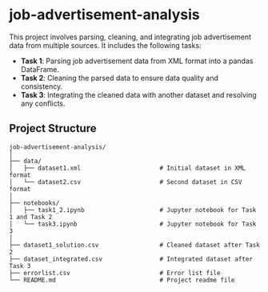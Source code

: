 # job-advertisement-analysis

This project involves parsing, cleaning, and integrating job advertisement data from multiple sources. It includes the following tasks:

- **Task 1**: Parsing job advertisement data from XML format into a pandas DataFrame.
- **Task 2**: Cleaning the parsed data to ensure data quality and consistency.
- **Task 3**: Integrating the cleaned data with another dataset and resolving any conflicts.

## Project Structure

```plaintext
job-advertisement-analysis/
│
├── data/
│   ├── dataset1.xml                      # Initial dataset in XML format
│   └── dataset2.csv                      # Second dataset in CSV format
│
├── notebooks/
│   ├── task1_2.ipynb                     # Jupyter notebook for Task 1 and Task 2
│   └── task3.ipynb                       # Jupyter notebook for Task 3
│
├── dataset1_solution.csv                 # Cleaned dataset after Task 2
├── dataset_integrated.csv                # Integrated dataset after Task 3
├── errorlist.csv                         # Error list file 
└── README.md                             # Project readme file
